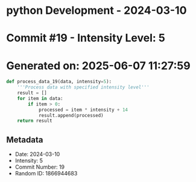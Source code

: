 ﻿# python Development - 2024-03-10
# Commit #19 - Intensity Level: 5
# Generated on: 2025-06-07 11:27:59
```python
def process_data_19(data, intensity=5):
    '''Process data with specified intensity level'''
    result = []
    for item in data:
        if item > 0:
            processed = item * intensity + 14
            result.append(processed)
    return result
```
## Metadata
- Date: 2024-03-10
- Intensity: 5
- Commit Number: 19
- Random ID: 1866944683
